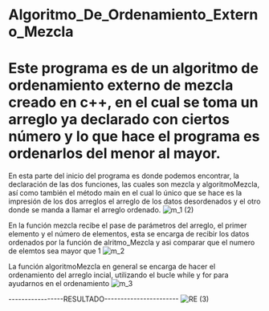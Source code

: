 # Algoritmo_De_Ordenamiento_Externo_Mezcla
# Este programa es de un algoritmo de ordenamiento externo de mezcla creado en c++, en el cual se toma un arreglo ya declarado con ciertos  número y lo  que hace el programa es ordenarlos  del menor al mayor.

En esta parte del inicio del programa es donde podemos encontrar, la declaración de las dos funciones, las cuales son mezcla y algoritmoMezcla, así  como también el método main en el cual lo único que se hace es la impresión de los dos arreglos el arreglo de los datos desordenados y el otro donde se manda a llamar el arreglo ordenado.
![m_1 (2)](https://user-images.githubusercontent.com/71079322/97488021-4fe6af00-1923-11eb-878d-e85476582446.png)

En la función mezcla recibe el pase de parámetros del arreglo, el primer elemento y el número de elementos, esta se encarga de recibir los datos ordenados por la función de alritmo_Mezcla y asi comparar que el numero de elemtos sea mayor que 1
![m_2](https://user-images.githubusercontent.com/71079322/97488516-f763e180-1923-11eb-97b9-a47475699dfa.png)

La función algoritmoMezcla en general se encarga de hacer el ordenamiento del arreglo incial, utilizando el bucle while y for para ayudarnos en el ordenamiento
![m_3](https://user-images.githubusercontent.com/71079322/97489275-f8e1d980-1924-11eb-8d6c-0ab8156c5717.png)

-----------------RESULTADO-----------------------
![RE (3)](https://user-images.githubusercontent.com/71079322/97490031-efa53c80-1925-11eb-8e42-73db098d6232.png)
